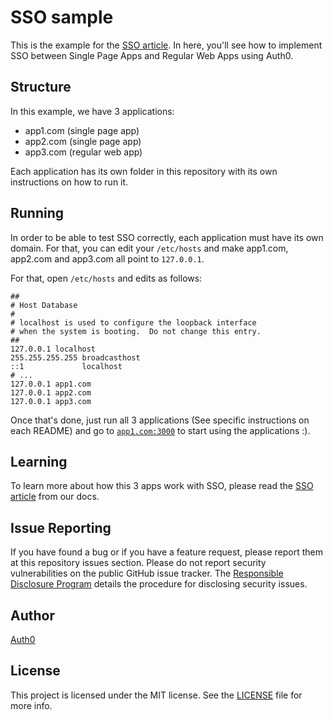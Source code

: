 # SSO sample

This is the example for the [SSO article](https://docs.auth0.com/sso/single-sign-on). In here, you'll see how to implement SSO between Single Page Apps and Regular Web Apps using Auth0.

## Structure

In this example, we have 3 applications:

* app1.com (single page app)
* app2.com (single page app)
* app3.com (regular web app)

Each application has its own folder in this repository with its own instructions on how to run it. 

## Running

In order to be able to test SSO correctly, each application must have its own domain. For that, you can edit your `/etc/hosts` and make app1.com, app2.com and app3.com all point to `127.0.0.1`.

For that, open `/etc/hosts` and edits as follows:

````
##
# Host Database
#
# localhost is used to configure the loopback interface
# when the system is booting.  Do not change this entry.
##
127.0.0.1 localhost
255.255.255.255 broadcasthost
::1             localhost 
# ...
127.0.0.1 app1.com
127.0.0.1 app2.com
127.0.0.1 app3.com
````

Once that's done, just run all 3 applications (See specific instructions on each README) and go to [`app1.com:3000`](http://app1.com:3000) to start using the applications :).

## Learning

To learn more about how this 3 apps work with SSO, please read the [SSO article](https://docs.auth0.com/sso/single-sign-on) from our docs.

## Issue Reporting

If you have found a bug or if you have a feature request, please report them at this repository issues section. Please do not report security vulnerabilities on the public GitHub issue tracker. The [Responsible Disclosure Program](https://auth0.com/whitehat) details the procedure for disclosing security issues.

## Author

[Auth0](auth0.com)

## License

This project is licensed under the MIT license. See the [LICENSE](LICENSE) file for more info.
